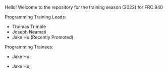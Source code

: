 Hello! Welcome to the repository for the training season (2022) for FRC 840

Programming Training Leads:
- Thomas Trimble
- Joseph Neamati
- Jake Hu (Recently Promoted)

Programming Trainees:
- Jake Hu:



- Jake Hu;